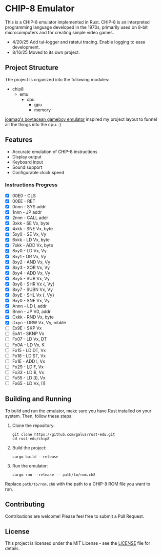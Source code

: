 # CHIP-8 Emulator

This is a CHIP-8 emulator implemented in Rust. CHIP-8 is an interpreted programming language developed in the 1970s, primarily used on 8-bit microcomputers and for creating simple video games.

- 4/20/25 Add tui-logger and ratatui tracing. Enable logging to ease development.
- 8/16/25 Moved to its own project.

## Project Structure

The project is organized into the following modules:

- chip8
    - emu
        - cpu
            - gpu
            - memory

[joamag's boytacean gameboy emulator](https://github.com/joamag/boytacean) 
inspired my project layout to funnel all the things into the cpu. :)

## Features

- Accurate emulation of CHIP-8 instructions
- Display output
- Keyboard input
- Sound support
- Configurable clock speed

### Instructions Progress

- [X] 00E0 - CLS
- [X] 00EE - RET
- [X] 0nnn - SYS addr
- [X] 1nnn - JP addr
- [X] 2nnn - CALL addr
- [X] 3xkk - SE Vx, byte
- [X] 4xkk - SNE Vx, byte
- [X] 5xy0 - SE Vx, Vy
- [X] 6xkk - LD Vx, byte
- [X] 7xkk - ADD Vx, byte
- [X] 8xy0 - LD Vx, Vy
- [X] 8xy1 - OR Vx, Vy
- [X] 8xy2 - AND Vx, Vy
- [X] 8xy3 - XOR Vx, Vy
- [X] 8xy4 - ADD Vx, Vy
- [X] 8xy5 - SUB Vx, Vy
- [X] 8xy6 - SHR Vx {, Vy}
- [X] 8xy7 - SUBN Vx, Vy
- [X] 8xyE - SHL Vx {, Vy}
- [X] 9xy0 - SNE Vx, Vy
- [X] Annn - LD I, addr
- [X] Bnnn - JP V0, addr
- [X] Cxkk - RND Vx, byte
- [X] Dxyn - DRW Vx, Vy, nibble
- [ ] Ex9E - SKP Vx
- [ ] ExA1 - SKNP Vx
- [ ] Fx07 - LD Vx, DT
- [ ] Fx0A - LD Vx, K
- [ ] Fx15 - LD DT, Vx
- [ ] Fx18 - LD ST, Vx
- [ ] Fx1E - ADD I, Vx
- [ ] Fx29 - LD F, Vx
- [ ] Fx33 - LD B, Vx
- [ ] Fx55 - LD [I], Vx
- [ ] Fx65 - LD Vx, [I]

## Building and Running

To build and run the emulator, make sure you have Rust installed on your system. Then, follow these steps:

1. Clone the repository:
   ```
   git clone https://github.com/galus/rust-edu.git
   cd rust-edu/chip8
   ```

2. Build the project:
   ```
   cargo build --release
   ```

3. Run the emulator:
   ```
   cargo run --release -- path/to/rom.ch8
   ```

Replace `path/to/rom.ch8` with the path to a CHIP-8 ROM file you want to run.

## Contributing

Contributions are welcome! Please feel free to submit a Pull Request.

## License

This project is licensed under the MIT License - see the [LICENSE](LICENSE) file for details.
